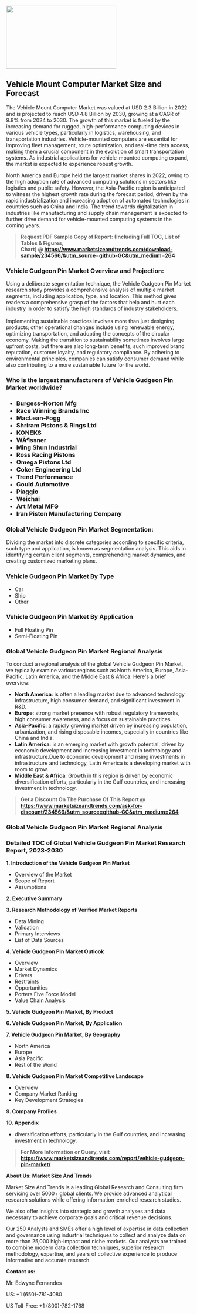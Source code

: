 <p><img class="alignnone size-medium wp-image-20088" src="https://ffe5etoiles.com/wp-content/uploads/2024/12/MST1-300x171.png" alt="" width="300" height="171" /></p><h2>Vehicle Mount Computer Market Size and Forecast</h2><p>The Vehicle Mount Computer Market was valued at USD 2.3 Billion in 2022 and is projected to reach USD 4.8 Billion by 2030, growing at a CAGR of 9.8% from 2024 to 2030. The growth of this market is fueled by the increasing demand for rugged, high-performance computing devices in various vehicle types, particularly in logistics, warehousing, and transportation industries. Vehicle-mounted computers are essential for improving fleet management, route optimization, and real-time data access, making them a crucial component in the evolution of smart transportation systems. As industrial applications for vehicle-mounted computing expand, the market is expected to experience robust growth.</p><p>North America and Europe held the largest market shares in 2022, owing to the high adoption rate of advanced computing solutions in sectors like logistics and public safety. However, the Asia-Pacific region is anticipated to witness the highest growth rate during the forecast period, driven by the rapid industrialization and increasing adoption of automated technologies in countries such as China and India. The trend towards digitalization in industries like manufacturing and supply chain management is expected to further drive demand for vehicle-mounted computing systems in the coming years.</p></p><blockquote id="" class=""><strong>Request PDF Sample Copy of Report: (Including Full TOC, List of Tables &amp; Figures, Chart)&nbsp;@&nbsp;<strong><a href="https://www.marketsizeandtrends.com/download-sample/234566/&utm_source=github-GC&utm_medium=264" target="_blank">https://www.marketsizeandtrends.com/download-sample/234566/&utm_source=github-GC&utm_medium=264</a></strong></strong></blockquote><h3 id="" class="">Vehicle Gudgeon Pin Market&nbsp;Overview and Projection:</h3><p id="" class="">Using a deliberate segmentation technique, the Vehicle Gudgeon Pin Market research study provides a comprehensive analysis of multiple market segments, including application, type, and location. This method gives readers a comprehensive grasp of the factors that help and hurt each industry in order to satisfy the high standards of industry stakeholders. <br /> <br />Implementing sustainable practices involves more than just designing products; other operational changes include using renewable energy, optimizing transportation, and adopting the concepts of the circular economy. Making the transition to sustainability sometimes involves large upfront costs, but there are also long-term benefits, such improved brand reputation, customer loyalty, and regulatory compliance. By adhering to environmental principles, companies can satisfy consumer demand while also contributing to a more sustainable future for the world.</p><h3 id="" class="">Who is the largest manufacturers of&nbsp;Vehicle Gudgeon Pin Market worldwide?</h3><h3 class=""><p><ul><li>Burgess-Norton Mfg </li><li> Race Winning Brands Inc </li><li> MacLean-Fogg </li><li> Shriram Pistons & Rings Ltd </li><li> KONEKS </li><li> WÃ¶ssner </li><li> Ming Shun Industrial </li><li> Ross Racing Pistons </li><li> Omega Pistons Ltd </li><li> Coker Engineering Ltd </li><li> Trend Performance </li><li> Gould Automotive </li><li> Piaggio </li><li> Weichai </li><li> Art Metal MFG </li><li> Iran Piston Manufacturing Company</li></ul></p></h3><h3 id="" class="">Global&nbsp;Vehicle Gudgeon Pin Market Segmentation:</h3><p id="" class="">Dividing the market into discrete categories according to specific criteria, such type and application, is known as segmentation analysis. This aids in identifying certain client segments, comprehending market dynamics, and creating customized marketing plans.</p><h3 id="" class="">Vehicle Gudgeon Pin Market&nbsp;By Type</h3><p><p><ul><li>Car</li><li> Ship</li><li> Other</p></li></ul></p></p><h3 id="" class="">Vehicle Gudgeon Pin Market&nbsp;By Application</h3><p class=""><p><ul><li>Full Floating Pin</li><li> Semi-Floating Pin</li></ul></p></p><h3 id="" class="">Global Vehicle Gudgeon Pin Market Regional Analysis</h3><p id="" class="">To conduct a regional analysis of the global Vehicle Gudgeon Pin Market, we typically examine various regions such as North America, Europe, Asia-Pacific, Latin America, and the Middle East &amp; Africa. Here's a brief overview:</p><ul><li><strong>North America</strong>: is often a leading market due to advanced technology infrastructure, high consumer demand, and significant investment in R&amp;D.</li><li><strong>Europe</strong>: strong market presence with robust regulatory frameworks, high consumer awareness, and a focus on sustainable practices.</li><li><strong>Asia-Pacific</strong>: a rapidly growing market driven by increasing population, urbanization, and rising disposable incomes, especially in countries like China and India.</li><li><strong>Latin America</strong>: is an emerging market with growth potential, driven by economic development and increasing investment in technology and infrastructure.Due to economic development and rising investments in infrastructure and technology, Latin America is a developing market with room to grow.</li><li><strong>Middle East &amp; Africa</strong>: Growth in this region is driven by economic diversification efforts, particularly in the Gulf countries, and increasing investment in technology.</li></ul><blockquote id="" class=""><strong>Get a Discount On The Purchase Of This Report @ <strong><a href="https://www.marketsizeandtrends.com/ask-for-discount/234566/&utm_source=github-GC&utm_medium=264" target="_blank">https://www.marketsizeandtrends.com/ask-for-discount/234566/&utm_source=github-GC&utm_medium=264</a></strong></strong></blockquote><h3 id="" class="">Global Vehicle Gudgeon Pin Market Regional Analysis</h3><h3 id="" class="">Detailed TOC of Global Vehicle Gudgeon Pin Market Research Report, 2023-2030</h3><p id="" class=""><strong>1. Introduction of the Vehicle Gudgeon Pin Market</strong></p><ul><li>Overview of the Market</li><li>Scope of Report</li><li>Assumptions</li></ul><p id="" class=""><strong>2. Executive Summary</strong></p><p id="" class=""><strong>3. Research Methodology of Verified Market Reports</strong></p><ul><li>Data Mining</li><li>Validation</li><li>Primary Interviews</li><li>List of Data Sources</li></ul><p id="" class=""><strong>4. Vehicle Gudgeon Pin Market Outlook</strong></p><ul><li>Overview</li><li>Market Dynamics</li><li>Drivers</li><li>Restraints</li><li>Opportunities</li><li>Porters Five Force Model</li><li>Value Chain Analysis</li></ul><p id="" class=""><strong>5. Vehicle Gudgeon Pin Market, By Product</strong></p><p id="" class=""><strong>6. Vehicle Gudgeon Pin Market, By Application</strong></p><p id="" class=""><strong>7. Vehicle Gudgeon Pin Market, By Geography</strong></p><ul><li>North America</li><li>Europe</li><li>Asia Pacific</li><li>Rest of the World</li></ul><p id="" class=""><strong>8. Vehicle Gudgeon Pin Market Competitive Landscape</strong></p><ul><li>Overview</li><li>Company Market Ranking</li><li>Key Development Strategies</li></ul><p id="" class=""><strong>9. Company Profiles</strong></p><p id="" class=""><strong>10. Appendix</strong></p><ul><li>diversification efforts, particularly in the Gulf countries, and increasing investment in technology.</li></ul><blockquote id="" class=""><strong>For More Information or Query, visit <strong><strong><a href="https://www.marketsizeandtrends.com/report/vehicle-gudgeon-pin-market/" target="_blank">https://www.marketsizeandtrends.com/report/vehicle-gudgeon-pin-market/</a></strong></strong></strong></blockquote><p id="" class=""><strong>About Us: Market Size And Trends</strong></p><p id="" class="">Market Size And Trends is a leading Global Research and Consulting firm servicing over 5000+ global clients. We provide advanced analytical research solutions while offering information-enriched research studies.</p><p id="" class="">We also offer insights into strategic and growth analyses and data necessary to achieve corporate goals and critical revenue decisions.</p><p id="" class="">Our 250 Analysts and SMEs offer a high level of expertise in data collection and governance using industrial techniques to collect and analyze data on more than 25,000 high-impact and niche markets. Our analysts are trained to combine modern data collection techniques, superior research methodology, expertise, and years of collective experience to produce informative and accurate research.</p><p id="" class=""><strong>Contact us:</strong></p><p id="" class="">Mr. Edwyne Fernandes</p><p id="" class="">US: +1 (650)-781-4080</p><p id="" class="">US Toll-Free: +1 (800)-782-1768</p>
